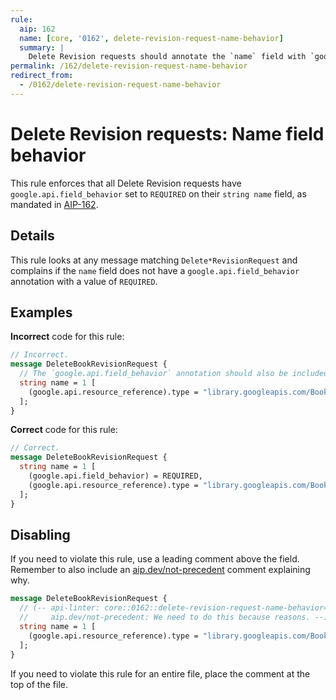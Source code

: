 ```yaml
---
rule:
  aip: 162
  name: [core, '0162', delete-revision-request-name-behavior]
  summary: |
    Delete Revision requests should annotate the `name` field with `google.api.field_behavior`.
permalink: /162/delete-revision-request-name-behavior
redirect_from:
  - /0162/delete-revision-request-name-behavior
---
```


# Delete Revision requests: Name field behavior

This rule enforces that all Delete Revision requests have
`google.api.field_behavior` set to `REQUIRED` on their `string name` field, as
mandated in [AIP-162][].

## Details

This rule looks at any message matching `Delete*RevisionRequest` and complains if the
`name` field does not have a `google.api.field_behavior` annotation with a
value of `REQUIRED`.

## Examples

**Incorrect** code for this rule:

```proto
// Incorrect.
message DeleteBookRevisionRequest {
  // The `google.api.field_behavior` annotation should also be included.
  string name = 1 [
    (google.api.resource_reference).type = "library.googleapis.com/Book"
  ];
}
```

**Correct** code for this rule:

```proto
// Correct.
message DeleteBookRevisionRequest {
  string name = 1 [
    (google.api.field_behavior) = REQUIRED,
    (google.api.resource_reference).type = "library.googleapis.com/Book"
  ];
}
```

## Disabling

If you need to violate this rule, use a leading comment above the field.
Remember to also include an [aip.dev/not-precedent][] comment explaining why.

```proto
message DeleteBookRevisionRequest {
  // (-- api-linter: core::0162::delete-revision-request-name-behavior=disabled
  //     aip.dev/not-precedent: We need to do this because reasons. --)
  string name = 1 [
    (google.api.resource_reference).type = "library.googleapis.com/Book"
  ];
}
```

If you need to violate this rule for an entire file, place the comment at the
top of the file.

[aip-162]: https://aip.dev/162
[aip.dev/not-precedent]: https://aip.dev/not-precedent
